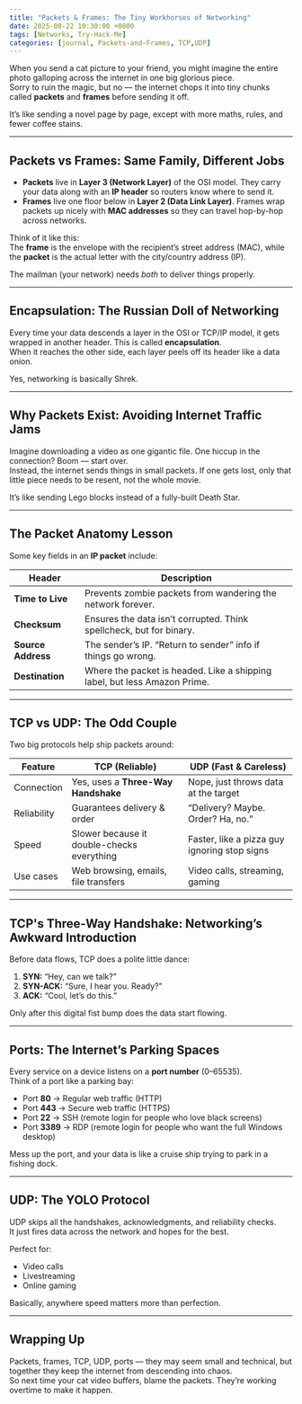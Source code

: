 ```yaml
---
title: "Packets & Frames: The Tiny Workhorses of Networking"
date: 2025-08-22 10:30:00 +0800
tags: [Networks, Try-Hack-Me]
categories: [journal, Packets-and-Frames, TCP,UDP]
---
```


When you send a cat picture to your friend, you might imagine the entire photo galloping across the internet in one big glorious piece.  
Sorry to ruin the magic, but no — the internet chops it into tiny chunks called **packets** and **frames** before sending it off.  

It’s like sending a novel page by page, except with more maths, rules, and fewer coffee stains.

---

## Packets vs Frames: Same Family, Different Jobs

- **Packets** live in **Layer 3 (Network Layer)** of the OSI model. They carry your data along with an **IP header** so routers know where to send it.
- **Frames** live one floor below in **Layer 2 (Data Link Layer)**. Frames wrap packets up nicely with **MAC addresses** so they can travel hop-by-hop across networks.

Think of it like this:  
The **frame** is the envelope with the recipient’s street address (MAC), while the **packet** is the actual letter with the city/country address (IP).  

The mailman (your network) needs *both* to deliver things properly.

---

## Encapsulation: The Russian Doll of Networking  

Every time your data descends a layer in the OSI or TCP/IP model, it gets wrapped in another header. This is called **encapsulation**.  
When it reaches the other side, each layer peels off its header like a data onion.  

Yes, networking is basically Shrek.

---

## Why Packets Exist: Avoiding Internet Traffic Jams  

Imagine downloading a video as one gigantic file. One hiccup in the connection? Boom — start over.  
Instead, the internet sends things in small packets. If one gets lost, only that little piece needs to be resent, not the whole movie.  

It’s like sending Lego blocks instead of a fully-built Death Star.

---

## The Packet Anatomy Lesson  

Some key fields in an **IP packet** include:

| Header            | Description                                                                 |
|-------------------|-----------------------------------------------------------------------------|
| **Time to Live**   | Prevents zombie packets from wandering the network forever.                 |
| **Checksum**       | Ensures the data isn’t corrupted. Think spellcheck, but for binary.         |
| **Source Address** | The sender’s IP. “Return to sender” info if things go wrong.                |
| **Destination**    | Where the packet is headed. Like a shipping label, but less Amazon Prime.   |

---

## TCP vs UDP: The Odd Couple  

Two big protocols help ship packets around:  

| Feature                  | **TCP**  (Reliable)                        | **UDP**  (Fast & Careless)               |
|---------------------------|-----------------------------------------------|-------------------------------------------|
| Connection                | Yes, uses a **Three-Way Handshake**           | Nope, just throws data at the target       |
| Reliability                | Guarantees delivery & order                  | “Delivery? Maybe. Order? Ha, no.”          |
| Speed                     | Slower because it double-checks everything    | Faster, like a pizza guy ignoring stop signs|
| Use cases                  | Web browsing, emails, file transfers         | Video calls, streaming, gaming             |

---

## TCP's Three-Way Handshake: Networking’s Awkward Introduction  

Before data flows, TCP does a polite little dance:  

1. **SYN:** “Hey, can we talk?”  
2. **SYN-ACK:** “Sure, I hear you. Ready?”  
3. **ACK:** “Cool, let’s do this.”  

Only after this digital fist bump does the data start flowing.

---

## Ports: The Internet’s Parking Spaces  

Every service on a device listens on a **port number** (0–65535).  
Think of a port like a parking bay:  

- Port **80** → Regular web traffic (HTTP)  
- Port **443** → Secure web traffic (HTTPS)  
- Port **22** → SSH (remote login for people who love black screens)  
- Port **3389** → RDP (remote login for people who want the full Windows desktop)  

Mess up the port, and your data is like a cruise ship trying to park in a fishing dock.

---

## UDP: The YOLO Protocol  

UDP skips all the handshakes, acknowledgments, and reliability checks.  
It just fires data across the network and hopes for the best.  

Perfect for:
- Video calls  
- Livestreaming  
- Online gaming  

Basically, anywhere speed matters more than perfection.

---

## Wrapping Up  

Packets, frames, TCP, UDP, ports — they may seem small and technical, but together they keep the internet from descending into chaos.  
So next time your cat video buffers, blame the packets. They’re working overtime to make it happen.

